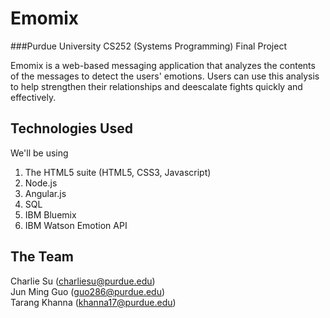 # Emomix
###Purdue University CS252 (Systems Programming) Final Project

Emomix is a web-based messaging application that analyzes the contents of the messages to detect the users' emotions. Users can use this analysis to help strengthen their relationships and deescalate fights quickly and effectively.

## Technologies Used

We'll be using  
1. The HTML5 suite (HTML5, CSS3, Javascript)  
2. Node.js  
3. Angular.js  
4. SQL  
5. IBM Bluemix  
6. IBM Watson Emotion API  

## The Team

Charlie Su (charliesu@purdue.edu)  
Jun Ming Guo (guo286@purdue.edu)  
Tarang Khanna (khanna17@purdue.edu)  
